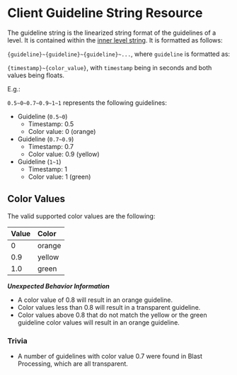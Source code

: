 # Client Guideline String Resource

The guideline string is the linearized string format of the guidelines of a level. It is contained within the [inner level string](level-start.md). It is formatted as follows:

`{guideline}~{guideline}~{guideline}~...`, where `guideline` is formatted as:

`{timestamp}~{color_value}`, with `timestamp` being in seconds and both values being floats.

E.g.:

`0.5~0~0.7~0.9~1~1` represents the following guidelines:

- Guideline (`0.5~0`)
  - Timestamp: 0.5
  - Color value: 0 (orange)
- Guideline (`0.7~0.9`)
  - Timestamp: 0.7
  - Color value: 0.9 (yellow)
- Guideline (`1~1`)
  - Timestamp: 1
  - Color value: 1 (green)

## Color Values
The valid supported color values are the following:

| Value | Color  |
|:------|:-------|
| 0     | orange |
| 0.9   | yellow |
| 1.0   | green  |

***Unexpected Behavior Information***

- A color value of 0.8 will result in an orange guideline.
- Color values less than 0.8 will result in a transparent guideline.
- Color values above 0.8 that do not match the yellow or the green guideline color values will result in an orange guideline.

### Trivia
- A number of guidelines with color value 0.7 were found in Blast Processing, which are all transparent.
